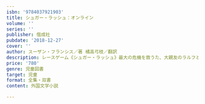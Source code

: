 ```yaml
---
isbn: '9784037921903'
title: シュガー・ラッシュ：オンライン
volume: ''
series: ''
publisher: 偕成社
pubdate: '2018-12-27'
cover: ''
author: スーザン・フランシス／著 橘高弓枝／翻訳
description: レースゲーム《シュガー・ラッシュ》最大の危機を救うた、大親友のラルフとバネロペはインターネットの世界へ！
price: '780'
genre: 児童図書
target: 児童
format: 全集・双書
content: 外国文学小説

---
```

